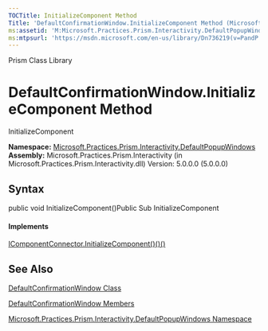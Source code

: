 ```yaml
---
TOCTitle: InitializeComponent Method
Title: 'DefaultConfirmationWindow.InitializeComponent Method (Microsoft.Practices.Prism.Interactivity.DefaultPopupWindows)'
ms:assetid: 'M:Microsoft.Practices.Prism.Interactivity.DefaultPopupWindows.DefaultConfirmationWindow.InitializeComponent'
ms:mtpsurl: 'https://msdn.microsoft.com/en-us/library/Dn736219(v=PandP.50)'
---
```


Prism Class Library

DefaultConfirmationWindow.InitializeComponent Method
========================================================

InitializeComponent

**Namespace:** [Microsoft.Practices.Prism.Interactivity.DefaultPopupWindows](https://msdn.microsoft.com/n:microsoft.practices.prism.interactivity.defaultpopupwindows)
**Assembly:** Microsoft.Practices.Prism.Interactivity (in Microsoft.Practices.Prism.Interactivity.dll) Version: 5.0.0.0 (5.0.0.0)

## Syntax


<span id="syntaxToggle"></span>public void InitializeComponent()Public Sub InitializeComponent
#### Implements

[IComponentConnector.InitializeComponent()()()](http://msdn2.microsoft.com/en-us/library/ms603526)

See Also
--------


[DefaultConfirmationWindow Class](https://msdn.microsoft.com/t:microsoft.practices.prism.interactivity.defaultpopupwindows.defaultconfirmationwindow)

[DefaultConfirmationWindow Members](https://msdn.microsoft.com/allmembers.t:microsoft.practices.prism.interactivity.defaultpopupwindows.defaultconfirmationwindow)

[Microsoft.Practices.Prism.Interactivity.DefaultPopupWindows Namespace](https://msdn.microsoft.com/n:microsoft.practices.prism.interactivity.defaultpopupwindows)

